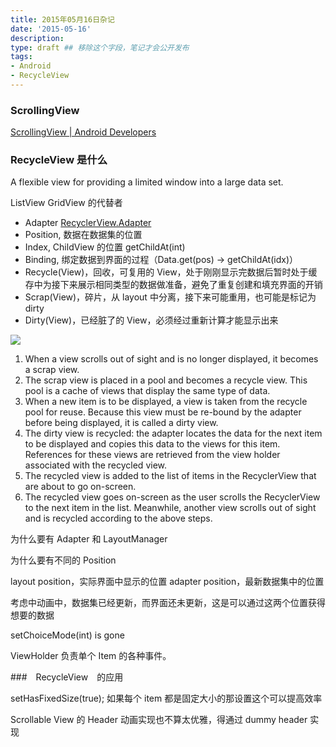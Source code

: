```yaml
---
title: 2015年05月16日杂记
date: '2015-05-16'
description:
type: draft ## 移除这个字段，笔记才会公开发布
tags:
- Android
- RecycleView
---
```


### ScrollingView

[ScrollingView | Android Developers](https://developer.android.com/reference/android/support/v4/view/ScrollingView.html)


### RecycleView 是什么

A flexible view for providing a limited window into a large data set.

ListView GridView 的代替者



- Adapter [RecyclerView.Adapter](https://developer.android.com/reference/android/support/v7/widget/RecyclerView.Adapter.html)
- Position, 数据在数据集的位置
- Index, ChildView 的位置 getChildAt(int)
- Binding, 绑定数据到界面的过程（Data.get(pos) -> getChildAt(idx)）
- Recycle(View)，回收，可复用的 View，处于刚刚显示完数据后暂时处于缓存中为接下来展示相同类型的数据做准备，避免了重复创建和填充界面的开销
- Scrap(View)，碎片，从 layout 中分离，接下来可能重用，也可能是标记为 dirty
- Dirty(View)，已经脏了的 View，必须经过重新计算才能显示出来


![](https://developer.xamarin.com/guides/android/platform_features/android_l/recyclerview/Images/04-view-recycling-sml.png)

1. When a view scrolls out of sight and is no longer displayed, it becomes a scrap view.
2. The scrap view is placed in a pool and becomes a recycle view. This pool is a cache of views that display the same type of data.
3. When a new item is to be displayed, a view is taken from the recycle pool for reuse. Because this view must be re-bound by the adapter before being displayed, it is called a dirty view.
4. The dirty view is recycled: the adapter locates the data for the next item to be displayed and copies this data to the views for this item. References for these views are retrieved from the view holder associated with the recycled view.
5. The recycled view is added to the list of items in the RecyclerView that are about to go on-screen.
6. The recycled view goes on-screen as the user scrolls the RecyclerView to the next item in the list. Meanwhile, another view scrolls out of sight and is recycled according to the above steps.

为什么要有 Adapter 和 LayoutManager

为什么要有不同的 Position

layout position，实际界面中显示的位置
adapter position，最新数据集中的位置

考虑中动画中，数据集已经更新，而界面还未更新，这是可以通过这两个位置获得想要的数据


setChoiceMode(int) is gone

ViewHolder 负责单个 Item 的各种事件。


###　RecycleView　的应用

setHasFixedSize(true); 如果每个 item 都是固定大小的那设置这个可以提高效率



Scrollable View 的 Header 动画实现也不算太优雅，得通过 dummy header 实现
